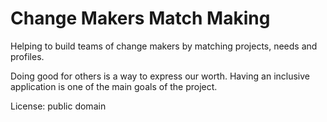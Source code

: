 # Change Makers Match Making
Helping to build teams of change makers by matching projects, needs and profiles.

Doing good for others is a way to express our worth.
Having an inclusive application is one of the main goals of the project.

License: public domain
